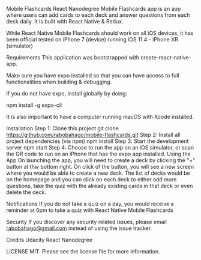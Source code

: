 Mobile Flashcards
React Nanodegree Mobile Flashcards app is an app where users can add cards to each deck and answer questions from each deck daily. It is built with React Native & Redux.

While React Native Mobile Flashcards should work on all iOS devices, it has been official tested on iPhone 7 (device) running iOS 11.4 - iPhone XR (simulator)

Requirements
This application was bootstrapped with create-react-native-app.

Make sure you have expo installed so that you can have access to full functionalities when building & debugging.

If you do not have expo, install globally by doing:

npm install -g expo-cli

It is also important to have a computer running macOS with Xcode installed.

Installation
Step 1: Clone this project git clone https://github.com/rabobahago/mobile-flashcards.git
Step 2: Install all project dependencies (via npm) npm install
Step 3: Start the development server npm start
Step 4: Choose to run the app on an iOS simulator, or scan the QR code to run on an iPhone that has the expo app installed.
Using the App
On launching the app, you will need to create a deck by clicking the "+" button at thw bottom right. On click of the button, you will see a new screen where you would be able to create a new deck. The list of decks would be on the homepage and you can click on each deck to either add more questions, take the quiz with the already existing cards in that deck or even delete the deck.

Notifications
If you do not take a quiz on a day, you would receive a reminder at 6pm to take a quiz with React Native Mobile Flashcards

Security
If you discover any security related issues, please email rabobahago@gmail.com instead of using the issue tracker.

Credits
Udacity React Nanodegree

LICENSE
MIT. Please see the license file for more information.
